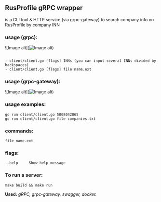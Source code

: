 ## RusProfile gRPC wrapper

is a CLI tool & HTTP service (via grpc-gateway) to search company info on RusProfile by company INN

### usage (grpc):
![Image alt](![Image alt](https://github.com/SubochevaValeriya/gRPC-task-/blob/dev/server/tools/logo/grpc.png))

```

- client/client.go [flags] INNs (you can input several INNs divided by backspaces)
- client/client.go [flags] file name.ext 
```

### usage (grpc-gateway):
![Image alt](![Image alt](https://github.com/SubochevaValeriya/gRPC-task-/blob/dev/server/tools/logo/http.png))

### usage examples:
```
go run client/client.go 5008042065
go run client/client.go file companies.txt
```

### commands:

``` file name.ext ```

### flags:
```
--help     Show help message
```  

### To run a server:

```
make build && make run
```

**Used:** *gRPC, grpc-gateway, swagger, docker.*
